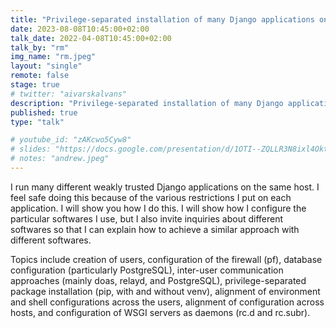```yaml
---
title: "Privilege-separated installation of many Django applications on the same host"
date: 2023-08-08T10:45:00+02:00
talk_date: 2022-04-08T10:45:00+02:00
talk_by: "rm"
img_name: "rm.jpeg"
layout: "single"
remote: false
stage: true
# twitter: "aivarskalvans"
description: "Privilege-separated installation of many Django applications on the same host"
published: true
type: "talk"

# youtube_id: "zAKcwo5Cyw8"
# slides: "https://docs.google.com/presentation/d/1OTI--ZQLLR3N8ixl4OktEwbXfiau_0BNXicl_3j5uYc/edit?usp=sharing"
# notes: "andrew.jpeg"
---
```


I run many different weakly trusted Django applications on the same host. I feel safe doing this because of the various restrictions I put on each application. I will show you how I do this. I will show how I configure the particular softwares I use, but I also invite inquiries about different softwares so that I can explain how to achieve a similar approach with different softwares.

Topics include creation of users, configuration of the firewall (pf), database configuration (particularly PostgreSQL), inter-user communication approaches (mainly doas, relayd, and PostgreSQL), privilege-separated package installation (pip, with and without venv), alignment of environment and shell configurations across the users, alignment of configuration across hosts, and configuration of WSGI servers as daemons (rc.d and rc.subr).

